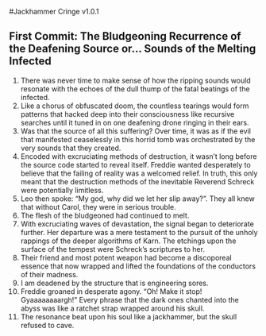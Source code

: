 #Jackhammer Cringe v1.0.1
## First Commit: The Bludgeoning Recurrence of the Deafening Source or… Sounds of the Melting Infected
1. There was never time to make sense of how the ripping sounds would resonate with the echoes of the dull thump of the fatal beatings of the infected.
2. Like a chorus of obfuscated doom, the countless tearings would form patterns that hacked deep into their consciousness like recursive searches until it tuned in on one deafening drone ringing in their ears.
3. Was that the source of all this suffering? Over time, it was as if the evil that manifested ceaselessly in this horrid tomb was orchestrated by the very sounds that they created. 
4. Encoded with excruciating methods of destruction, it wasn’t long before the source code started to reveal itself. Freddie wanted desperately to believe that the failing of reality was a welcomed relief. In truth, this only meant that the destruction methods of the inevitable Reverend Schreck were potentially limitless. 
5. Leo then spoke: “My god, why did we let her slip away?”. They all knew that without Carol, they were in serious trouble.
6. The flesh of the bludgeoned had continued to melt.
7. With excruciating waves of devastation, the signal began to deteriorate further. Her departure was a mere testament to the pursuit of the unholy rappings of the deeper algorithms of Karn. The etchings upon the surface of the tempest were Schreck’s scriptures to her. 
8. Their friend and most potent weapon had become a discoporeal essence that now wrapped and lifted the foundations of the conductors of their madness.
9. I am deadened by the structure that is engineering sores.
10. Freddie groaned in desperate agony. “Oh! Make it stop! Gyaaaaaaaargh!” Every phrase that the dark ones chanted into the abyss was like a ratchet strap wrapped around his skull. 
11. The resonance beat upon his soul like a jackhammer, but the skull refused to cave. 

